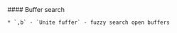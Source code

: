 
<a name=fuzzy-buffers>
#### Buffer search

    * `,b` - `Unite fuffer` - fuzzy search open buffers
